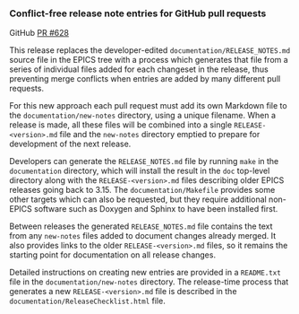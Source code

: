 ### Conflict-free release note entries for GitHub pull requests

GitHub [PR #628](https://github.com/epics-base/epics-base/pull/628)

This release replaces the developer-edited `documentation/RELEASE_NOTES.md`
source file in the EPICS tree with a process which generates that file from a
series of individual files added for each changeset in the release, thus
preventing merge conflicts when entries are added by many different pull
requests.

For this new approach each pull request must add its own Markdown file to the
`documentation/new-notes` directory, using a unique filename.
When a release is made, all these files will be combined into a single
`RELEASE-<version>.md` file and the `new-notes` directory emptied to prepare
for development of the next release.

Developers can generate the `RELEASE_NOTES.md` file by running `make` in the
`documentation` directory, which will install the result in the `doc` top-level
directory along with the `RELEASE-<version>.md` files describing older EPICS
releases going back to 3.15.
The `documentation/Makefile` provides some other targets which can also be
requested, but they require additional non-EPICS software such as Doxygen and
Sphinx to have been installed first.

Between releases the generated `RELEASE_NOTES.md` file contains the text from
any `new-notes` files added to document changes already merged.
It also provides links to the older `RELEASE-<version>.md` files, so it remains
the starting point for documentation on all release changes.

Detailed instructions on creating new entries are provided in a `README.txt`
file in the `documentation/new-notes` directory.
The release-time process that generates a new `RELEASE-<version>.md` file is
described in the `documentation/ReleaseChecklist.html` file.
